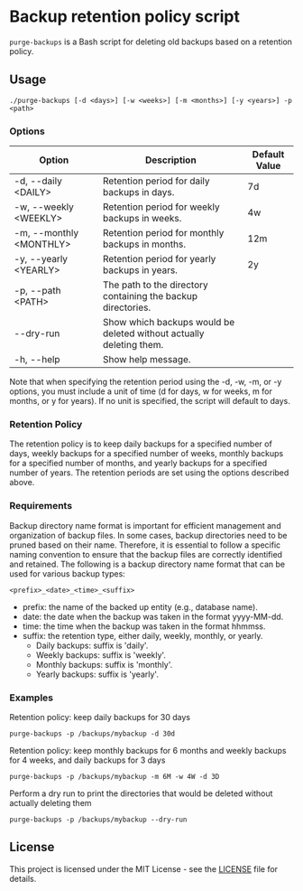 # Backup retention policy script

`purge-backups` is a Bash script for deleting old backups based on a retention policy.

## Usage

    ./purge-backups [-d <days>] [-w <weeks>] [-m <months>] [-y <years>] -p <path>
    
### Options

| Option                        | Description | Default Value |
|-------------------------------| ----------- |------|
| -d, --daily &lt;DAILY&gt;     | Retention period for daily backups in days. | 7d   |
| -w, --weekly &lt;WEEKLY&gt;   | Retention period for weekly backups in weeks. | 4w   |
| -m, --monthly &lt;MONTHLY&gt; | Retention period for monthly backups in months. | 12m  |
| -y, --yearly &lt;YEARLY&gt;   | Retention period for yearly backups in years. | 2y   |
| -p, --path &lt;PATH&gt;       | The path to the directory containing the backup directories. |      |
| --dry-run                     | Show which backups would be deleted without actually deleting them. |      |
| -h, --help                    | Show help message. |      |

Note that when specifying the retention period using the -d, -w, -m, or -y options, you must include a unit of time (d for days, w for weeks, m for months, or y for years). 
If no unit is specified, the script will default to days.

### Retention Policy

The retention policy is to keep daily backups for a specified number of days, weekly backups for a specified number of weeks, monthly backups for a specified number of months, and yearly backups for a specified number of years. 
The retention periods are set using the options described above.

### Requirements

Backup directory name format is important for efficient management and organization of backup files. 
In some cases, backup directories need to be pruned based on their name. 
Therefore, it is essential to follow a specific naming convention to ensure that the backup files are correctly identified and retained. 
The following is a backup directory name format that can be used for various backup types:

    <prefix>_<date>_<time>_<suffix>

- prefix: the name of the backed up entity (e.g., database name).
- date: the date when the backup was taken in the format yyyy-MM-dd.
- time: the time when the backup was taken in the format hhmmss.
- suffix: the retention type, either daily, weekly, monthly, or yearly.
  - Daily backups: suffix is 'daily'.
  - Weekly backups: suffix is 'weekly'.
  - Monthly backups: suffix is 'monthly'.
  - Yearly backups: suffix is 'yearly'.


### Examples
Retention policy: keep daily backups for 30 days

    purge-backups -p /backups/mybackup -d 30d

Retention policy: keep monthly backups for 6 months and weekly backups for 4 weeks, and daily backups for 3 days

    purge-backups -p /backups/mybackup -m 6M -w 4W -d 3D

Perform a dry run to print the directories that would be deleted without actually deleting them

    purge-backups -p /backups/mybackup --dry-run

    
## License

This project is licensed under the MIT License - see the [LICENSE](LICENSE) file for details.
